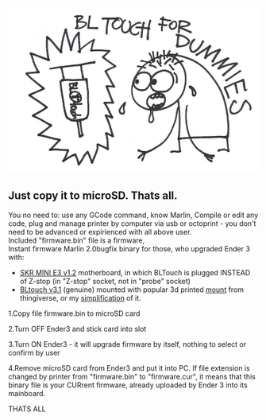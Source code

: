 ![Mount](images/dummies.jpg)

## Just copy it to microSD. Thats all.
You no need to: use any GCode command, know Marlin, Compile or edit any code, plug and manage printer by computer via usb or octoprint - you don't need to be advanced or expirienced with all above user.   
Included "firmware.bin" file is a firmware,  
Instant firmware Marlin 2.0bugfix binary for those, who upgraded Ender 3 with:
- [SKR MINI E3 v1.2](https://github.com/bigtreetech/BIGTREETECH-SKR-mini-E3/blob/master/hardware/BTT%20SKR%20MINI%20E3%20V1.2/BTT%20SKR%20MINI%20E3%20V1.2manual.pdf) motherboard, in which BLTouch is plugged INSTEAD of Z-stop (in "Z-stop" socket, not in "probe" socket) 
- [BLtouch v3.1](https://www.antclabs.com) (genuine) mounted with popular 3d printed [mount](https://www.thingiverse.com/thing:3003725) from thingiverse, or my [simplification](https://www.thingiverse.com/thing:4097908) of it.


1.Copy file firmware.bin to microSD card

2.Turn OFF Ender3 and stick card into slot

3.Turn ON Ender3 - it will upgrade firmware by itself, nothing to select or confirm by user

4.Remove microSD card from Ender3 and put it into PC. If file extension is changed by printer from "firmware.bin" to "firmware.cur", it means that this binary file is your CURrent firmware, already uploaded by Ender 3 into its mainboard.

THATS ALL



